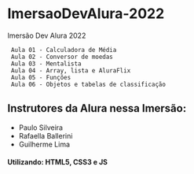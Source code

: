 # ImersaoDevAlura-2022
Imersão Dev Alura 2022
```
 Aula 01 - Calculadora de Média
 Aula 02 - Conversor de moedas
 Aula 03 - Mentalista
 Aula 04 - Array, lista e AluraFlix
 Aula 05 - Funções
 Aula 06 - Objetos e tabelas de classificação
```

## Instrutores da Alura nessa Imersão:
* Paulo Silveira
* Rafaella Ballerini
* Guilherme Lima

#### Utilizando: HTML5, CSS3 e JS
